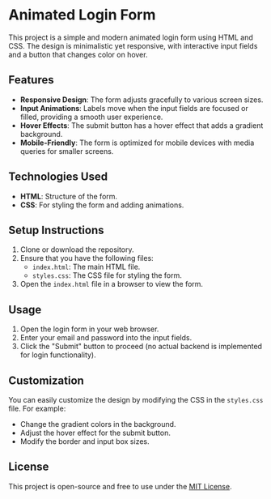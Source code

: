# Animated Login Form

This project is a simple and modern animated login form using HTML and CSS. The design is minimalistic yet responsive, with interactive input fields and a button that changes color on hover.

## Features

- **Responsive Design**: The form adjusts gracefully to various screen sizes.
- **Input Animations**: Labels move when the input fields are focused or filled, providing a smooth user experience.
- **Hover Effects**: The submit button has a hover effect that adds a gradient background.
- **Mobile-Friendly**: The form is optimized for mobile devices with media queries for smaller screens.

## Technologies Used

- **HTML**: Structure of the form.
- **CSS**: For styling the form and adding animations.

## Setup Instructions

1. Clone or download the repository.
2. Ensure that you have the following files:
   - `index.html`: The main HTML file.
   - `styles.css`: The CSS file for styling the form.
3. Open the `index.html` file in a browser to view the form.

## Usage

1. Open the login form in your web browser.
2. Enter your email and password into the input fields.
3. Click the "Submit" button to proceed (no actual backend is implemented for login functionality).

## Customization

You can easily customize the design by modifying the CSS in the `styles.css` file. For example:
- Change the gradient colors in the background.
- Adjust the hover effect for the submit button.
- Modify the border and input box sizes.

## License

This project is open-source and free to use under the [MIT License](LICENSE).



